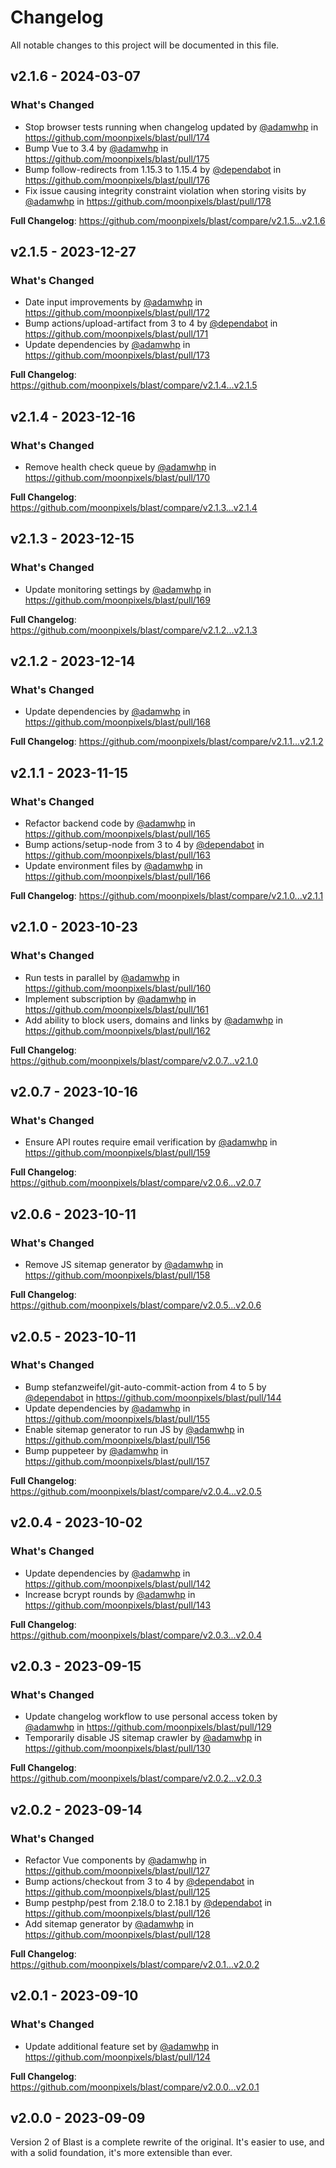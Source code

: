 # Changelog

All notable changes to this project will be documented in this file.

## v2.1.6 - 2024-03-07

### What's Changed

- Stop browser tests running when changelog updated by [@adamwhp](https://github.com/adamwhp) in https://github.com/moonpixels/blast/pull/174
- Bump Vue to 3.4 by [@adamwhp](https://github.com/adamwhp) in https://github.com/moonpixels/blast/pull/175
- Bump follow-redirects from 1.15.3 to 1.15.4 by [@dependabot](https://github.com/dependabot) in https://github.com/moonpixels/blast/pull/176
- Fix issue causing integrity constraint violation when storing visits by [@adamwhp](https://github.com/adamwhp) in https://github.com/moonpixels/blast/pull/178

**Full Changelog**: https://github.com/moonpixels/blast/compare/v2.1.5...v2.1.6

## v2.1.5 - 2023-12-27

### What's Changed

- Date input improvements by [@adamwhp](https://github.com/adamwhp) in https://github.com/moonpixels/blast/pull/172
- Bump actions/upload-artifact from 3 to 4 by [@dependabot](https://github.com/dependabot) in https://github.com/moonpixels/blast/pull/171
- Update dependencies by [@adamwhp](https://github.com/adamwhp) in https://github.com/moonpixels/blast/pull/173

**Full Changelog**: https://github.com/moonpixels/blast/compare/v2.1.4...v2.1.5

## v2.1.4 - 2023-12-16

### What's Changed

- Remove health check queue by [@adamwhp](https://github.com/adamwhp) in https://github.com/moonpixels/blast/pull/170

**Full Changelog**: https://github.com/moonpixels/blast/compare/v2.1.3...v2.1.4

## v2.1.3 - 2023-12-15

### What's Changed

- Update monitoring settings by [@adamwhp](https://github.com/adamwhp) in https://github.com/moonpixels/blast/pull/169

**Full Changelog**: https://github.com/moonpixels/blast/compare/v2.1.2...v2.1.3

## v2.1.2 - 2023-12-14

### What's Changed

- Update dependencies by [@adamwhp](https://github.com/adamwhp) in https://github.com/moonpixels/blast/pull/168

**Full Changelog**: https://github.com/moonpixels/blast/compare/v2.1.1...v2.1.2

## v2.1.1 - 2023-11-15

### What's Changed

- Refactor backend code by [@adamwhp](https://github.com/adamwhp) in https://github.com/moonpixels/blast/pull/165
- Bump actions/setup-node from 3 to 4 by [@dependabot](https://github.com/dependabot) in https://github.com/moonpixels/blast/pull/163
- Update environment files by [@adamwhp](https://github.com/adamwhp) in https://github.com/moonpixels/blast/pull/166

**Full Changelog**: https://github.com/moonpixels/blast/compare/v2.1.0...v2.1.1

## v2.1.0 - 2023-10-23

### What's Changed

- Run tests in parallel by [@adamwhp](https://github.com/adamwhp) in https://github.com/moonpixels/blast/pull/160
- Implement subscription by [@adamwhp](https://github.com/adamwhp) in https://github.com/moonpixels/blast/pull/161
- Add ability to block users, domains and links by [@adamwhp](https://github.com/adamwhp) in https://github.com/moonpixels/blast/pull/162

**Full Changelog**: https://github.com/moonpixels/blast/compare/v2.0.7...v2.1.0

## v2.0.7 - 2023-10-16

### What's Changed

- Ensure API routes require email verification by [@adamwhp](https://github.com/adamwhp) in https://github.com/moonpixels/blast/pull/159

**Full Changelog**: https://github.com/moonpixels/blast/compare/v2.0.6...v2.0.7

## v2.0.6 - 2023-10-11

### What's Changed

- Remove JS sitemap generator by [@adamwhp](https://github.com/adamwhp) in https://github.com/moonpixels/blast/pull/158

**Full Changelog**: https://github.com/moonpixels/blast/compare/v2.0.5...v2.0.6

## v2.0.5 - 2023-10-11

### What's Changed

- Bump stefanzweifel/git-auto-commit-action from 4 to 5 by [@dependabot](https://github.com/dependabot) in https://github.com/moonpixels/blast/pull/144
- Update dependencies by [@adamwhp](https://github.com/adamwhp) in https://github.com/moonpixels/blast/pull/155
- Enable sitemap generator to run JS by [@adamwhp](https://github.com/adamwhp) in https://github.com/moonpixels/blast/pull/156
- Bump puppeteer by [@adamwhp](https://github.com/adamwhp) in https://github.com/moonpixels/blast/pull/157

**Full Changelog**: https://github.com/moonpixels/blast/compare/v2.0.4...v2.0.5

## v2.0.4 - 2023-10-02

### What's Changed

- Update dependencies by [@adamwhp](https://github.com/adamwhp) in https://github.com/moonpixels/blast/pull/142
- Increase bcrypt rounds by [@adamwhp](https://github.com/adamwhp) in https://github.com/moonpixels/blast/pull/143

**Full Changelog**: https://github.com/moonpixels/blast/compare/v2.0.3...v2.0.4

## v2.0.3 - 2023-09-15

### What's Changed

- Update changelog workflow to use personal access token by [@adamwhp](https://github.com/adamwhp) in https://github.com/moonpixels/blast/pull/129
- Temporarily disable JS sitemap crawler by [@adamwhp](https://github.com/adamwhp) in https://github.com/moonpixels/blast/pull/130

**Full Changelog**: https://github.com/moonpixels/blast/compare/v2.0.2...v2.0.3

## v2.0.2 - 2023-09-14

### What's Changed

- Refactor Vue components by [@adamwhp](https://github.com/adamwhp) in https://github.com/moonpixels/blast/pull/127
- Bump actions/checkout from 3 to 4 by [@dependabot](https://github.com/dependabot) in https://github.com/moonpixels/blast/pull/125
- Bump pestphp/pest from 2.18.0 to 2.18.1 by [@dependabot](https://github.com/dependabot) in https://github.com/moonpixels/blast/pull/126
- Add sitemap generator by [@adamwhp](https://github.com/adamwhp) in https://github.com/moonpixels/blast/pull/128

**Full Changelog**: https://github.com/moonpixels/blast/compare/v2.0.1...v2.0.2

## v2.0.1 - 2023-09-10

### What's Changed

- Update additional feature set by [@adamwhp](https://github.com/adamwhp) in https://github.com/moonpixels/blast/pull/124

**Full Changelog**: https://github.com/moonpixels/blast/compare/v2.0.0...v2.0.1

## v2.0.0 - 2023-09-09

Version 2 of Blast is a complete rewrite of the original. It's easier to use, and with a solid foundation, it's more extensible than ever.
